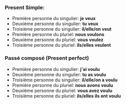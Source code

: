 ### Present Simple:
- Première personne du singulier: **je veux**
- Deuxième personne du singulier: **tu veux**
- Troisième personne du singulier: **il/elle/on veut**
- Première personne du pluriel: **nous voulons**
- Deuxième personne du pluriel: **vous voulez**	
- Troisième personne du pluriel: **ils/elles veulent**

### Passé composé (Present perfect)
- Première personne du singulier: **j'ai voulu**
- Deuxième personne du singulier: **tu as voulu**
- Troisième personne du singulier: **il/elle/on a voulu**
- Première personne du pluriel: **nous avons voulu**
- Deuxième personne du pluriel: **vous avez voulu**	
- Troisième personne du pluriel: **ils/elles ils ont voulu**